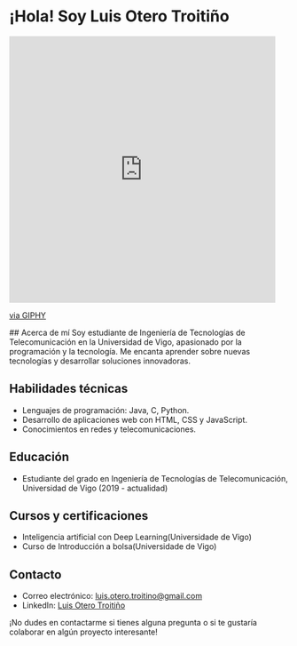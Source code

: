 # ¡Hola! Soy Luis Otero Troitiño
<iframe src="https://giphy.com/embed/26tOYHUgZYoj2YKPe" width="480" height="480" frameBorder="0" class="giphy-embed" allowFullScreen></iframe><p><a href="https://giphy.com/gifs/internet-kotutohum-26tOYHUgZYoj2YKPe">via GIPHY</a></p>
## Acerca de mí
Soy estudiante de Ingeniería de Tecnologías de Telecomunicación en la Universidad de Vigo, apasionado por la programación y la tecnología. Me encanta aprender sobre nuevas tecnologías y desarrollar soluciones innovadoras.

## Habilidades técnicas
- Lenguajes de programación: Java, C, Python.
- Desarrollo de aplicaciones web con HTML, CSS y JavaScript.
- Conocimientos en redes y telecomunicaciones.


## Educación
- Estudiante del grado en Ingeniería de Tecnologías de Telecomunicación, Universidad de Vigo (2019 - actualidad)

## Cursos y certificaciones
- Inteligencia artificial con Deep Learning(Universidade de Vigo)
- Curso de Introducción a bolsa(Universidade de Vigo)

## Contacto
- Correo electrónico: luis.otero.troitino@gmail.com
- LinkedIn: [Luis Otero Troitiño](https://www.linkedin.com/in/luisoterotroitino/)

¡No dudes en contactarme si tienes alguna pregunta o si te gustaría colaborar en algún proyecto interesante!
